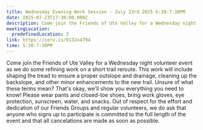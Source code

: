 ```yaml
---
title: Wednesday Evening Work Session - July 23rd 2025 5:30-7:30PM
date: 2025-07-23T17:30:00.000Z
description: Come join the Friends of Ute Valley for a Wednesday night volunteer event as we do some refining work on a short trail reroute. This work will include shaping the tread to ensure a proper outslope and drainage, cleaning up the backslope, and other minor enhancements to the new trail. Unsure of what these terms mean? That's okay, we'll show you everything you need to know! Please wear pants and closed-toe shoes, bring work gloves, eye protection, sunscreen, water, and snacks. Out of respect for the effort and dedication of our Friends Groups and regular volunteers, we do ask that anyone who signs up to participate is committed to the full length of the event and that all cancelations are made as soon as possible.
meetingLocation:
  predefinedLocation: 2
link: https://cerv.is/0132x4794
time: 5:30-7:30PM
---
```

Come join the Friends of Ute Valley for a Wednesday night volunteer event as we do some refining work on a short trail reroute. This work will include shaping the tread to ensure a proper outslope and drainage, cleaning up the backslope, and other minor enhancements to the new trail. Unsure of what these terms mean? That's okay, we'll show you everything you need to know! Please wear pants and closed-toe shoes, bring work gloves, eye protection, sunscreen, water, and snacks. Out of respect for the effort and dedication of our Friends Groups and regular volunteers, we do ask that anyone who signs up to participate is committed to the full length of the event and that all cancelations are made as soon as possible.
